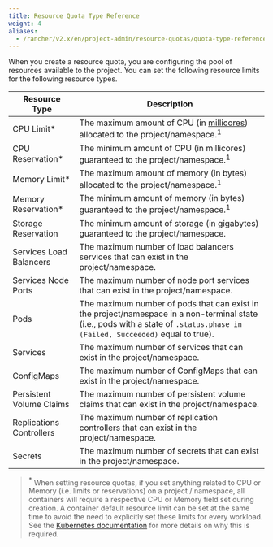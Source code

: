 ```yaml
---
title: Resource Quota Type Reference
weight: 4
aliases:
  - /rancher/v2.x/en/project-admin/resource-quotas/quota-type-reference/
---
```


When you create a resource quota, you are configuring the pool of resources available to the project. You can set the following resource limits for the following resource types.

| Resource Type            | Description                                                                                                                                                                                       |
| ------------------------ | ------------------------------------------------------------------------------------------------------------------------------------------------------------------------------------------------- |
| CPU Limit*                | The maximum amount of CPU (in [millicores](https://kubernetes.io/docs/concepts/configuration/manage-compute-resources-container/#meaning-of-cpu)) allocated to the project/namespace.<sup>1</sup> |
| CPU Reservation*         | The minimum amount of CPU (in millicores) guaranteed to the project/namespace.<sup>1</sup>                                                                                                        |
| Memory Limit*           | The maximum amount of memory (in bytes) allocated to the project/namespace.<sup>1</sup>                                                                                                           |
| Memory Reservation*       | The minimum amount of memory (in bytes) guaranteed to the project/namespace.<sup>1</sup>                                                                                                          |
| Storage Reservation      | The minimum amount of storage (in gigabytes) guaranteed to the project/namespace.                                                                                                                 |
| Services Load Balancers  | The maximum number of load balancers services that can exist in the project/namespace.                                                                                                            |
| Services Node Ports      | The maximum number of node port services that can exist in the project/namespace.                                                                                                                 |
| Pods                     | The maximum number of pods that can exist in the project/namespace in a non-terminal state (i.e., pods with a state of `.status.phase in (Failed, Succeeded)` equal to true).                     |
| Services                 | The maximum number of services that can exist in the project/namespace.                                                                                                                           |
| ConfigMaps               | The maximum number of ConfigMaps that can exist in the project/namespace.                                                                                                                         |
| Persistent Volume Claims | The maximum number of persistent volume claims that can exist in the project/namespace.                                                                                                           |
| Replications Controllers | The maximum number of replication controllers that can exist in the project/namespace.                                                                                                            |
| Secrets                  | The maximum number of secrets that can exist in the project/namespace.                                                                                                                            |

>**<sup>*</sup>** When setting resource quotas, if you set anything related to CPU or Memory (i.e. limits or reservations) on a project / namespace, all containers will require a respective CPU or Memory field set during creation. A container default resource limit can be set at the same time to avoid the need to explicitly set these limits for every workload. See the [Kubernetes documentation](https://kubernetes.io/docs/concepts/policy/resource-quotas/#requests-vs-limits) for more details on why this is required.